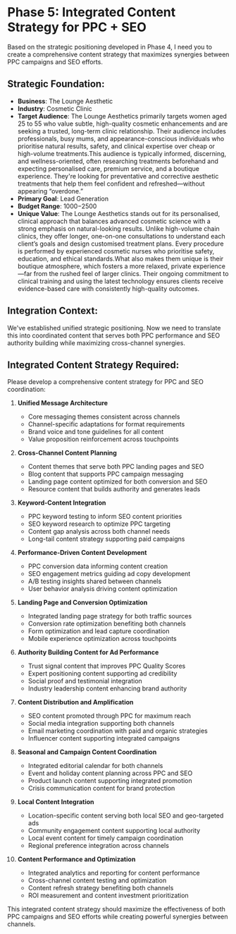 # Phase 5: Integrated Content Strategy for PPC + SEO

Based on the strategic positioning developed in Phase 4, I need you to create a comprehensive content strategy that maximizes synergies between PPC campaigns and SEO efforts.

## Strategic Foundation:
- **Business**: The Lounge Aesthetic
- **Industry**: Cosmetic Clinic
- **Target Audience**: The Lounge Aesthetics primarily targets women aged 25 to 55 who value subtle, high-quality cosmetic enhancements and are seeking a trusted, long-term clinic relationship. Their audience includes professionals, busy mums, and appearance-conscious individuals who prioritise natural results, safety, and clinical expertise over cheap or high-volume treatments.This audience is typically informed, discerning, and wellness-oriented, often researching treatments beforehand and expecting personalised care, premium service, and a boutique experience. They're looking for preventative and corrective aesthetic treatments that help them feel confident and refreshed—without appearing “overdone.”
- **Primary Goal**: Lead Generation
- **Budget Range**: $1000-$2500
- **Unique Value**: The Lounge Aesthetics stands out for its personalised, clinical approach that balances advanced cosmetic science with a strong emphasis on natural-looking results. Unlike high-volume chain clinics, they offer longer, one-on-one consultations to understand each client’s goals and design customised treatment plans. Every procedure is performed by experienced cosmetic nurses who prioritise safety, education, and ethical standards.What also makes them unique is their boutique atmosphere, which fosters a more relaxed, private experience—far from the rushed feel of larger clinics. Their ongoing commitment to clinical training and using the latest technology ensures clients receive evidence-based care with consistently high-quality outcomes.

## Integration Context:
We've established unified strategic positioning. Now we need to translate this into coordinated content that serves both PPC performance and SEO authority building while maximizing cross-channel synergies.

## Integrated Content Strategy Required:

Please develop a comprehensive content strategy for PPC and SEO coordination:

1. **Unified Message Architecture**
   - Core messaging themes consistent across channels
   - Channel-specific adaptations for format requirements
   - Brand voice and tone guidelines for all content
   - Value proposition reinforcement across touchpoints

2. **Cross-Channel Content Planning**
   - Content themes that serve both PPC landing pages and SEO
   - Blog content that supports PPC campaign messaging
   - Landing page content optimized for both conversion and SEO
   - Resource content that builds authority and generates leads

3. **Keyword-Content Integration**
   - PPC keyword testing to inform SEO content priorities
   - SEO keyword research to optimize PPC targeting
   - Content gap analysis across both channel needs
   - Long-tail content strategy supporting paid campaigns

4. **Performance-Driven Content Development**
   - PPC conversion data informing content creation
   - SEO engagement metrics guiding ad copy development
   - A/B testing insights shared between channels
   - User behavior analysis driving content optimization

5. **Landing Page and Conversion Optimization**
   - Integrated landing page strategy for both traffic sources
   - Conversion rate optimization benefiting both channels
   - Form optimization and lead capture coordination
   - Mobile experience optimization across touchpoints

6. **Authority Building Content for Ad Performance**
   - Trust signal content that improves PPC Quality Scores
   - Expert positioning content supporting ad credibility
   - Social proof and testimonial integration
   - Industry leadership content enhancing brand authority

7. **Content Distribution and Amplification**
   - SEO content promoted through PPC for maximum reach
   - Social media integration supporting both channels
   - Email marketing coordination with paid and organic strategies
   - Influencer content supporting integrated campaigns

8. **Seasonal and Campaign Content Coordination**
   - Integrated editorial calendar for both channels
   - Event and holiday content planning across PPC and SEO
   - Product launch content supporting integrated promotion
   - Crisis communication content for brand protection

9. **Local Content Integration**
   - Location-specific content serving both local SEO and geo-targeted ads
   - Community engagement content supporting local authority
   - Local event content for timely campaign coordination
   - Regional preference integration across channels

10. **Content Performance and Optimization**
    - Integrated analytics and reporting for content performance
    - Cross-channel content testing and optimization
    - Content refresh strategy benefiting both channels
    - ROI measurement and content investment prioritization

This integrated content strategy should maximize the effectiveness of both PPC campaigns and SEO efforts while creating powerful synergies between channels.